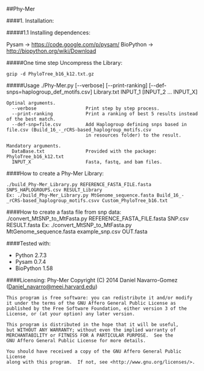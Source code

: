 ##Phy-Mer

####1. Installation: 

#####1.1 Installing dependences:

Pysam -> https://code.google.com/p/pysam/
BioPython -> http://biopython.org/wiki/Download

#####One time step
Uncompress the Library:
	
	gzip -d PhyloTree_b16_k12.txt.gz

#####Usage
	./Phy-Mer.py [--verbose] [--print-ranking] [--def-snps=haplogroup_def_motifs.csv] Library.txt INPUT_1 [INPUT_2 ... INPUT_X]
	
	Optinal arguments.
	  --verbose                  Print step by step process.
	  --print-ranking            Print a ranking of best 5 results instead of the best match.
	  --def-snp=file.csv         Add Haplogroup defining snps based in file.csv (Build_16_-_rCRS-based_haplogroup_motifs.csv
	                             in resources folder) to the result.

	Mandatory arguments.
	  DataBase.txt               Provided with the package: PhyloTree_b16_k12.txt
	  INPUT_X                    Fasta, fastq, and bam files.

####How to create a Phy-Mer Library:

	./build_Phy-Mer_Library.py REFERENCE_FASTA_FILE.fasta SNPS_HAPLOGROUPS.csv RESULT_Library
	Ex: ./build_Phy-Mer_Library.py MtGenome_sequence.fasta Build_16_-_rCRS-based_haplogroup_motifs.csvv Custom_PhyloTree_b16.txt

####How to create a fasta file from snp data:
	./convert_MtSNP_to_MtFasta.py REFERENCE_FASTA_FILE.fasta SNP.csv RESULT.fasta
	Ex: ./convert_MtSNP_to_MtFasta.py MtGenome_sequence.fasta example_snp.csv OUT.fasta

####Tested with:
* Python 2.7.3
* Pysam 0.7.4
* BioPython 1.58
 
####Licensing:
    Phy-Mer
    Copyright (C) 2014  Daniel Navarro-Gomez (Daniel_navarro@meei.harvard.edu)

    This program is free software: you can redistribute it and/or modify
    it under the terms of the GNU Affero General Public License as
    published by the Free Software Foundation, either version 3 of the
    License, or (at your option) any later version.

    This program is distributed in the hope that it will be useful,
    but WITHOUT ANY WARRANTY; without even the implied warranty of
    MERCHANTABILITY or FITNESS FOR A PARTICULAR PURPOSE.  See the
    GNU Affero General Public License for more details.

    You should have received a copy of the GNU Affero General Public License
    along with this program.  If not, see <http://www.gnu.org/licenses/>.


